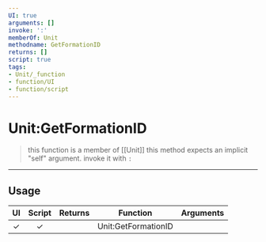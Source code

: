 ```yaml
---
UI: true
arguments: []
invoke: ':'
memberOf: Unit
methodname: GetFormationID
returns: []
script: true
tags:
- Unit/_function
- function/UI
- function/script
---
```

# Unit:GetFormationID
> this function is a member of [[Unit]]
> this method expects an implicit "self" argument. invoke it with `:`
-----
## Usage
|  UI | Script | Returns | Function | Arguments |
|:---:|:------:|-------:|:--------:|:---------|
|✓|✓||Unit:GetFormationID||
